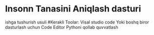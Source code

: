 # Insonn Tanasini Aniqlash dasturi


ishga tushurish usuli
#Kerakli Toolar:
Visal studio code Yoki boshq biror dasturlash uchun Code Editor Pythoni qollab quvvatlash

